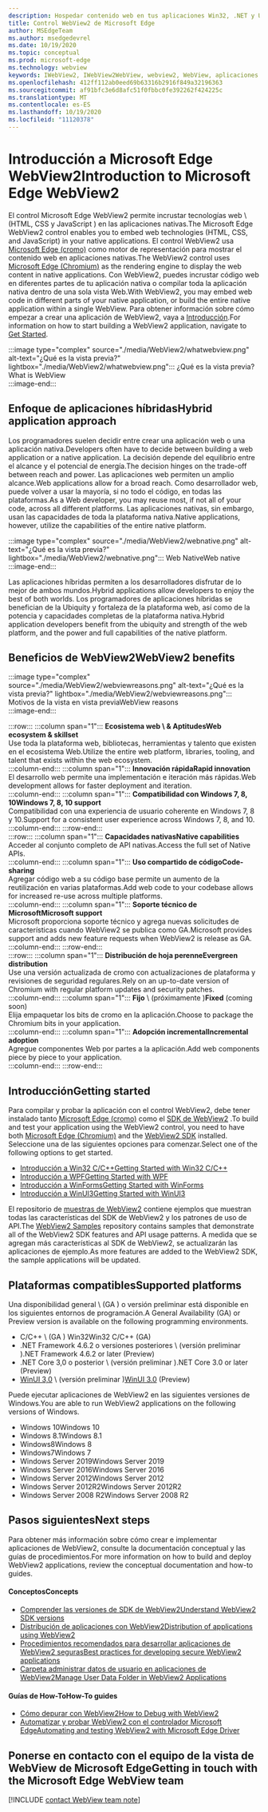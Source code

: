 ```yaml
---
description: Hospedar contenido web en tus aplicaciones Win32, .NET y UWP con el control Microsoft Edge WebView2
title: Control WebView2 de Microsoft Edge
author: MSEdgeTeam
ms.author: msedgedevrel
ms.date: 10/19/2020
ms.topic: conceptual
ms.prod: microsoft-edge
ms.technology: webview
keywords: IWebView2, IWebView2WebView, webview2, WebView, aplicaciones Win32, Win32, Edge, ICoreWebView2, CoreWebView2, ICoreWebView2Host, control de explorador, HTML Edge, Windows Forms, WinForms, WPF, .NET, WinUI, Project reunion
ms.openlocfilehash: 412ff112ab0eed69b63316b2916f849a32196363
ms.sourcegitcommit: af91bfc3e6d8afc51f0fbbc0fe392262f424225c
ms.translationtype: MT
ms.contentlocale: es-ES
ms.lasthandoff: 10/19/2020
ms.locfileid: "11120378"
---
```

# <span data-ttu-id="7015a-104">Introducción a Microsoft Edge WebView2</span><span class="sxs-lookup"><span data-stu-id="7015a-104">Introduction to Microsoft Edge WebView2</span></span>  

<span data-ttu-id="7015a-105">El control Microsoft Edge WebView2 permite incrustar tecnologías web \ (HTML, CSS y JavaScript \) en las aplicaciones nativas.</span><span class="sxs-lookup"><span data-stu-id="7015a-105">The Microsoft Edge WebView2 control enables you to embed web technologies \(HTML, CSS, and JavaScript\) in your native applications.</span></span>  <span data-ttu-id="7015a-106">El control WebView2 usa [Microsoft Edge (cromo)][MicrosoftedgeinsiderMain] como motor de representación para mostrar el contenido web en aplicaciones nativas.</span><span class="sxs-lookup"><span data-stu-id="7015a-106">The WebView2 control uses [Microsoft Edge (Chromium)][MicrosoftedgeinsiderMain] as the rendering engine to display the web content in native applications.</span></span>  <span data-ttu-id="7015a-107">Con WebView2, puedes incrustar código web en diferentes partes de tu aplicación nativa o compilar toda la aplicación nativa dentro de una sola vista Web.</span><span class="sxs-lookup"><span data-stu-id="7015a-107">With WebView2, you may embed web code in different parts of your native application, or build the entire native application within a single WebView.</span></span>  <span data-ttu-id="7015a-108">Para obtener información sobre cómo empezar a crear una aplicación de WebView2, vaya a [Introducción](#getting-started).</span><span class="sxs-lookup"><span data-stu-id="7015a-108">For information on how to start building a WebView2 application, navigate to [Get Started](#getting-started).</span></span>  

:::image type="complex" source="./media/WebView2/whatwebview.png" alt-text="¿Qué es la vista previa?" lightbox="./media/WebView2/whatwebview.png":::
   <span data-ttu-id="7015a-110">¿Qué es la vista previa?</span><span class="sxs-lookup"><span data-stu-id="7015a-110">What is WebView</span></span>  
:::image-end:::  

## <span data-ttu-id="7015a-111">Enfoque de aplicaciones híbridas</span><span class="sxs-lookup"><span data-stu-id="7015a-111">Hybrid application approach</span></span>  

<span data-ttu-id="7015a-112">Los programadores suelen decidir entre crear una aplicación web o una aplicación nativa.</span><span class="sxs-lookup"><span data-stu-id="7015a-112">Developers often have to decide between building a web application or a native application.</span></span>  <span data-ttu-id="7015a-113">La decisión depende del equilibrio entre el alcance y el potencial de energía.</span><span class="sxs-lookup"><span data-stu-id="7015a-113">The decision hinges on the trade-off between reach and power.</span></span>  <span data-ttu-id="7015a-114">Las aplicaciones web permiten un amplio alcance.</span><span class="sxs-lookup"><span data-stu-id="7015a-114">Web applications allow for a broad reach.</span></span>  <span data-ttu-id="7015a-115">Como desarrollador web, puede volver a usar la mayoría, si no todo el código, en todas las plataformas.</span><span class="sxs-lookup"><span data-stu-id="7015a-115">As a Web developer, you may reuse most, if not all of your code, across all different platforms.</span></span>  <span data-ttu-id="7015a-116">Las aplicaciones nativas, sin embargo, usan las capacidades de toda la plataforma nativa.</span><span class="sxs-lookup"><span data-stu-id="7015a-116">Native applications, however, utilize the capabilities of the entire native platform.</span></span>  

:::image type="complex" source="./media/WebView2/webnative.png" alt-text="¿Qué es la vista previa?" lightbox="./media/WebView2/webnative.png":::
   <span data-ttu-id="7015a-118">Web Native</span><span class="sxs-lookup"><span data-stu-id="7015a-118">Web native</span></span>  
:::image-end:::  

<span data-ttu-id="7015a-119">Las aplicaciones híbridas permiten a los desarrolladores disfrutar de lo mejor de ambos mundos.</span><span class="sxs-lookup"><span data-stu-id="7015a-119">Hybrid applications allow developers to enjoy the best of both worlds.</span></span>  <span data-ttu-id="7015a-120">Los programadores de aplicaciones híbridas se benefician de la Ubiquity y fortaleza de la plataforma web, así como de la potencia y capacidades completas de la plataforma nativa.</span><span class="sxs-lookup"><span data-stu-id="7015a-120">Hybrid application developers benefit from the ubiquity and strength of the web platform, and the power and full capabilities of the native platform.</span></span>  

## <span data-ttu-id="7015a-121">Beneficios de WebView2</span><span class="sxs-lookup"><span data-stu-id="7015a-121">WebView2 benefits</span></span>   

:::image type="complex" source="./media/WebView2/webviewreasons.png" alt-text="¿Qué es la vista previa?" lightbox="./media/WebView2/webviewreasons.png":::
   <span data-ttu-id="7015a-123">Motivos de la vista en vista previa</span><span class="sxs-lookup"><span data-stu-id="7015a-123">WebView reasons</span></span>  
:::image-end:::  

:::row:::
   :::column span="1":::
      **<span data-ttu-id="7015a-124">Ecosistema web \ & Aptitudes</span><span class="sxs-lookup"><span data-stu-id="7015a-124">Web ecosystem \& skillset</span></span>**  
      <span data-ttu-id="7015a-125">Use toda la plataforma web, bibliotecas, herramientas y talento que existen en el ecosistema Web.</span><span class="sxs-lookup"><span data-stu-id="7015a-125">Utilize the entire web platform, libraries, tooling, and talent that exists within the web ecosystem.</span></span>  
   :::column-end:::
   :::column span="1":::
      **<span data-ttu-id="7015a-126">Innovación rápida</span><span class="sxs-lookup"><span data-stu-id="7015a-126">Rapid innovation</span></span>**  
      <span data-ttu-id="7015a-127">El desarrollo web permite una implementación e iteración más rápidas.</span><span class="sxs-lookup"><span data-stu-id="7015a-127">Web development allows for faster deployment and iteration.</span></span>  
   :::column-end:::
   :::column span="1":::
      **<span data-ttu-id="7015a-128">Compatibilidad con Windows 7, 8, 10</span><span class="sxs-lookup"><span data-stu-id="7015a-128">Windows 7, 8, 10 support</span></span>**  
      <span data-ttu-id="7015a-129">Compatibilidad con una experiencia de usuario coherente en Windows 7, 8 y 10.</span><span class="sxs-lookup"><span data-stu-id="7015a-129">Support for a consistent user experience across Windows 7, 8, and 10.</span></span>  
   :::column-end:::
:::row-end:::  
:::row:::
   :::column span="1":::
      **<span data-ttu-id="7015a-130">Capacidades nativas</span><span class="sxs-lookup"><span data-stu-id="7015a-130">Native capabilities</span></span>**  
      <span data-ttu-id="7015a-131">Acceder al conjunto completo de API nativas.</span><span class="sxs-lookup"><span data-stu-id="7015a-131">Access the full set of Native APIs.</span></span>  
   :::column-end:::
   :::column span="1":::
      **<span data-ttu-id="7015a-132">Uso compartido de código</span><span class="sxs-lookup"><span data-stu-id="7015a-132">Code-sharing</span></span>**  
      <span data-ttu-id="7015a-133">Agregar código web a su código base permite un aumento de la reutilización en varias plataformas.</span><span class="sxs-lookup"><span data-stu-id="7015a-133">Add web code to your codebase allows for increased re-use across multiple platforms.</span></span>  
   :::column-end:::
   :::column span="1":::
      **<span data-ttu-id="7015a-134">Soporte técnico de Microsoft</span><span class="sxs-lookup"><span data-stu-id="7015a-134">Microsoft support</span></span>**  
      <span data-ttu-id="7015a-135">Microsoft proporciona soporte técnico y agrega nuevas solicitudes de características cuando WebView2 se publica como GA.</span><span class="sxs-lookup"><span data-stu-id="7015a-135">Microsoft provides support and adds new feature requests when WebView2 is release as GA.</span></span>  
   :::column-end:::
:::row-end:::  
:::row:::
   :::column span="1":::
      **<span data-ttu-id="7015a-136">Distribución de hoja perenne</span><span class="sxs-lookup"><span data-stu-id="7015a-136">Evergreen distribution</span></span>**  
      <span data-ttu-id="7015a-137">Use una versión actualizada de cromo con actualizaciones de plataforma y revisiones de seguridad regulares.</span><span class="sxs-lookup"><span data-stu-id="7015a-137">Rely on an up-to-date version of Chromium with regular platform updates and security patches.</span></span>  
   :::column-end:::
   :::column span="1":::
      <span data-ttu-id="7015a-138">**Fijo** \ (próximamente \)</span><span class="sxs-lookup"><span data-stu-id="7015a-138">**Fixed** \(coming soon\)</span></span>  
      <span data-ttu-id="7015a-139">Elija empaquetar los bits de cromo en la aplicación.</span><span class="sxs-lookup"><span data-stu-id="7015a-139">Choose to package the Chromium bits in your application.</span></span>  
   :::column-end:::
   :::column span="1":::
      **<span data-ttu-id="7015a-140">Adopción incremental</span><span class="sxs-lookup"><span data-stu-id="7015a-140">Incremental adoption</span></span>**  
      <span data-ttu-id="7015a-141">Agregue componentes Web por partes a la aplicación.</span><span class="sxs-lookup"><span data-stu-id="7015a-141">Add web components piece by piece to your application.</span></span>  
   :::column-end:::
:::row-end:::  

## <span data-ttu-id="7015a-142">Introducción</span><span class="sxs-lookup"><span data-stu-id="7015a-142">Getting started</span></span>  

<span data-ttu-id="7015a-143">Para compilar y probar la aplicación con el control WebView2, debe tener instalado tanto [Microsoft Edge (cromo)][MicrosoftedgeinsiderDownload] como el [SDK de WebView2][NugetPackagesMicrosoftWebWebView2] .</span><span class="sxs-lookup"><span data-stu-id="7015a-143">To build and test your application using the WebView2 control, you need to have both [Microsoft Edge (Chromium)][MicrosoftedgeinsiderDownload] and the [WebView2 SDK][NugetPackagesMicrosoftWebWebView2] installed.</span></span>  <span data-ttu-id="7015a-144">Seleccione una de las siguientes opciones para comenzar.</span><span class="sxs-lookup"><span data-stu-id="7015a-144">Select one of the following options to get started.</span></span>  

*   [<span data-ttu-id="7015a-145">Introducción a Win32 C/C++</span><span class="sxs-lookup"><span data-stu-id="7015a-145">Getting Started with Win32 C/C++</span></span>][Webview2GettingstartedWin32]  
*   [<span data-ttu-id="7015a-146">Introducción a WPF</span><span class="sxs-lookup"><span data-stu-id="7015a-146">Getting Started with WPF</span></span>][Webview2GettingstartedWpf]  
*   [<span data-ttu-id="7015a-147">Introducción a WinForms</span><span class="sxs-lookup"><span data-stu-id="7015a-147">Getting Started with WinForms</span></span>][Webview2GettingstartedWinforms]  
*   [<span data-ttu-id="7015a-148">Introducción a WinUI3</span><span class="sxs-lookup"><span data-stu-id="7015a-148">Getting Started with WinUI3</span></span>][Webview2GettingstartedWinui]  

<span data-ttu-id="7015a-149">El repositorio de [muestras de WebView2][GithubMicrosoftedgeWebview2samples] contiene ejemplos que muestran todas las características del SDK de WebView2 y los patrones de uso de API.</span><span class="sxs-lookup"><span data-stu-id="7015a-149">The [WebView2 Samples][GithubMicrosoftedgeWebview2samples] repository contains samples that demonstrate all of the WebView2 SDK features and API usage patterns.</span></span>  <span data-ttu-id="7015a-150">A medida que se agregan más características al SDK de WebView2, se actualizarán las aplicaciones de ejemplo.</span><span class="sxs-lookup"><span data-stu-id="7015a-150">As more features are added to the WebView2 SDK, the sample applications will be updated.</span></span>  

## <span data-ttu-id="7015a-151">Plataformas compatibles</span><span class="sxs-lookup"><span data-stu-id="7015a-151">Supported platforms</span></span>  

<span data-ttu-id="7015a-152">Una disponibilidad general \ (GA \) o versión preliminar está disponible en los siguientes entornos de programación.</span><span class="sxs-lookup"><span data-stu-id="7015a-152">A General Availability \(GA\) or Preview version is available on the following programming environments.</span></span>  

*   <span data-ttu-id="7015a-153">C/C++ \ (GA \) Win32</span><span class="sxs-lookup"><span data-stu-id="7015a-153">Win32 C/C++ \(GA\)</span></span>
*   <span data-ttu-id="7015a-154">.NET Framework 4.6.2 o versiones posteriores \ (versión preliminar \)</span><span class="sxs-lookup"><span data-stu-id="7015a-154">.NET Framework 4.6.2 or later \(Preview\)</span></span> 
*   <span data-ttu-id="7015a-155">.NET Core 3,0 o posterior \ (versión preliminar \)</span><span class="sxs-lookup"><span data-stu-id="7015a-155">.NET Core 3.0 or later \(Preview\)</span></span>
*   <span data-ttu-id="7015a-156">[WinUI 3,0][UwpToolkitsWinui3] \ (versión preliminar \)</span><span class="sxs-lookup"><span data-stu-id="7015a-156">[WinUI 3.0][UwpToolkitsWinui3] \(Preview\)</span></span>

<span data-ttu-id="7015a-157">Puede ejecutar aplicaciones de WebView2 en las siguientes versiones de Windows.</span><span class="sxs-lookup"><span data-stu-id="7015a-157">You are able to run WebView2 applications on the following versions of Windows.</span></span>  

*   <span data-ttu-id="7015a-158">Windows 10</span><span class="sxs-lookup"><span data-stu-id="7015a-158">Windows 10</span></span>  
*   <span data-ttu-id="7015a-159">Windows 8.1</span><span class="sxs-lookup"><span data-stu-id="7015a-159">Windows 8.1</span></span>  
*   <span data-ttu-id="7015a-160">Windows8</span><span class="sxs-lookup"><span data-stu-id="7015a-160">Windows 8</span></span>  
*   <span data-ttu-id="7015a-161">Windows7</span><span class="sxs-lookup"><span data-stu-id="7015a-161">Windows 7</span></span>  
*   <span data-ttu-id="7015a-162">Windows Server 2019</span><span class="sxs-lookup"><span data-stu-id="7015a-162">Windows Server 2019</span></span>  
*   <span data-ttu-id="7015a-163">Windows Server 2016</span><span class="sxs-lookup"><span data-stu-id="7015a-163">Windows Server 2016</span></span>  
*   <span data-ttu-id="7015a-164">Windows Server 2012</span><span class="sxs-lookup"><span data-stu-id="7015a-164">Windows Server 2012</span></span>  
*   <span data-ttu-id="7015a-165">Windows Server 2012R2</span><span class="sxs-lookup"><span data-stu-id="7015a-165">Windows Server 2012R2</span></span>  
*   <span data-ttu-id="7015a-166">Windows Server 2008 R2</span><span class="sxs-lookup"><span data-stu-id="7015a-166">Windows Server 2008 R2</span></span>  

## <span data-ttu-id="7015a-167">Pasos siguientes</span><span class="sxs-lookup"><span data-stu-id="7015a-167">Next steps</span></span>  

<span data-ttu-id="7015a-168">Para obtener más información sobre cómo crear e implementar aplicaciones de WebView2, consulte la documentación conceptual y las guías de procedimientos.</span><span class="sxs-lookup"><span data-stu-id="7015a-168">For more information on how to build and deploy WebView2 applications, review the conceptual documentation and how-to guides.</span></span>  

#### <span data-ttu-id="7015a-169">Conceptos</span><span class="sxs-lookup"><span data-stu-id="7015a-169">Concepts</span></span>  

*   [<span data-ttu-id="7015a-170">Comprender las versiones de SDK de WebView2</span><span class="sxs-lookup"><span data-stu-id="7015a-170">Understand WebView2 SDK versions</span></span>][Webview2ConceptsVersioning]
*   [<span data-ttu-id="7015a-171">Distribución de aplicaciones con WebView2</span><span class="sxs-lookup"><span data-stu-id="7015a-171">Distribution of applications using WebView2</span></span>][Webview2ConceptsDistribution]  
*   [<span data-ttu-id="7015a-172">Procedimientos recomendados para desarrollar aplicaciones de WebView2 seguras</span><span class="sxs-lookup"><span data-stu-id="7015a-172">Best practices for developing secure WebView2 applications</span></span>][Webview2ConceptsSecurity]
*   [<span data-ttu-id="7015a-173">Carpeta administrar datos de usuario en aplicaciones de WebView2</span><span class="sxs-lookup"><span data-stu-id="7015a-173">Manage User Data Folder in WebView2 Applications</span></span>][Webview2ConceptsUserdatafolder]
 
#### <span data-ttu-id="7015a-174">Guías de How-To</span><span class="sxs-lookup"><span data-stu-id="7015a-174">How-To guides</span></span>  

*   [<span data-ttu-id="7015a-175">Cómo depurar con WebView2</span><span class="sxs-lookup"><span data-stu-id="7015a-175">How to Debug with WebView2</span></span>][Webview2HowtoDebug]  
*   [<span data-ttu-id="7015a-176">Automatizar y probar WebView2 con el controlador Microsoft Edge</span><span class="sxs-lookup"><span data-stu-id="7015a-176">Automating and testing WebView2 with Microsoft Edge Driver</span></span>][Webview2HowtoWebdriver]  

## <span data-ttu-id="7015a-177">Ponerse en contacto con el equipo de la vista de WebView de Microsoft Edge</span><span class="sxs-lookup"><span data-stu-id="7015a-177">Getting in touch with the Microsoft Edge WebView team</span></span>  

[!INCLUDE [contact WebView team note](./includes/contact-webview-team-note.md)]  

<!-- links -->  

[Webview2ConceptsDistribution]: ./concepts/distribution.md "Distribución de aplicaciones mediante WebView2 | Microsoft docs"  
[Webview2ConceptsSecurity]: ./concepts/security.md "Procedimientos recomendados para desarrollar aplicaciones de WebView2 seguras | Microsoft docs"  
[Webview2ConceptsUserdatafolder]: ./concepts/userdatafolder.md "Administración de la carpeta datos de usuario | Microsoft docs"  
[Webview2ConceptsVersioning]: ./concepts/versioning.md "Comprender las versiones de SDK de WebView2 | Microsoft docs"  
[Webview2GettingstartedWin32]: ./gettingstarted/win32.md "Introducción a WebView2 | Microsoft docs"   
[Webview2GettingstartedWinforms]: ./gettingstarted/winforms.md "Introducción a WebView2 en las aplicaciones de Windows Forms (versión preliminar) | Microsoft docs"  
[Webview2GettingstartedWinui]: ./gettingstarted/winui.md "Introducción a WebView2 en WinUI3 (vista previa) | Microsoft docs"  
[Webview2GettingstartedWpf]: ./gettingstarted/wpf.md "Introducción a WebView2 en WPF (vista previa) | Microsoft docs"  
[Webview2HowtoDebug]: ./howto/debug.md "Cómo depurar con WebView2 | Microsoft docs"  
[Webview2HowtoWebdriver]: ./howto/webdriver.md "Automatizar y probar WebView2 con el controlador Microsoft Edge | Microsoft docs"  
[Webview2Releasenotes]: ./releasenotes.md "Notas de la versión para el SDK de WebView2 | Microsoft docs"  

[UwpToolkitsWinui3]: ./gettingstarted/winui.md "Biblioteca de interfaces de usuario de Windows 3 Preview 2 (2020 de julio) | Microsoft docs"  

[GithubMicrosoftedgeWebview2samples]: https://github.com/MicrosoftEdge/WebView2Samples "Ejemplos de WebView2: MicrosoftEdge/WebView2Samples | GitHub"  
[GithubMicrosoftedgeWebviewfeddback]: https://github.com/MicrosoftEdge/WebViewFeedback "Comentarios de WebView: MicrosoftEdge/WebViewFeedback | GitHub" 

[MicrosoftedgeinsiderMain]: https://www.microsoftedgeinsider.com "Insider de Microsoft Edge"  
[MicrosoftedgeinsiderDownload]: https://www.microsoftedgeinsider.com/download "Descargar Microsoft Edge Insider"  

[NugetPackagesMicrosoftWebWebView2]: https://www.nuget.org/packages/Microsoft.Web.WebView2 "Microsoft. Web. WebView2 | Galería de NuGet"  
